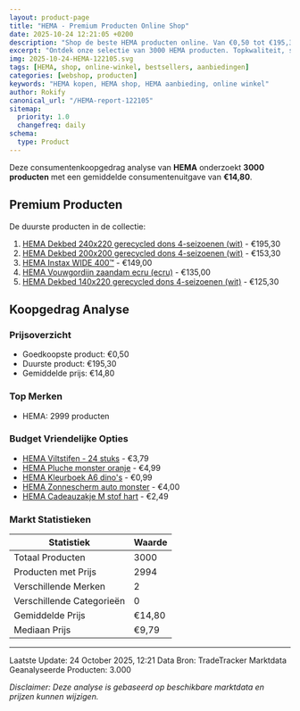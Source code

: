 ```yaml
---
layout: product-page
title: "HEMA - Premium Producten Online Shop"
date: 2025-10-24 12:21:05 +0200
description: "Shop de beste HEMA producten online. Van €0,50 tot €195,30. Gratis verzending, 30 dagen retour en de laagste prijsgarantie."
excerpt: "Ontdek onze selectie van 3000 HEMA producten. Topkwaliteit, scherpe prijzen en snelle levering."
img: 2025-10-24-HEMA-122105.svg
tags: [HEMA, shop, online-winkel, bestsellers, aanbiedingen]
categories: [webshop, producten]
keywords: "HEMA kopen, HEMA shop, HEMA aanbieding, online winkel"
author: Rokify
canonical_url: "/HEMA-report-122105"
sitemap:
  priority: 1.0
  changefreq: daily
schema:
  type: Product
---
```


Deze consumentenkoopgedrag analyse van **HEMA** onderzoekt **3000 producten** 
met een gemiddelde consumentenuitgave van **€14,80**.

## Premium Producten

De duurste producten in de collectie:

1. [HEMA Dekbed 240x220 gerecycled dons 4-seizoenen (wit)](https://partner.hema.nl/c?c=25436&m=1096437&a=69238&r=&u=https%3A%2F%2Fwww.hema.nl%2Fwonen-slapen%2Fslapen%2Fdekbedden%2Fdekbed-240x220-gerecycled-dons-4-seizoenen--5590021.html) - €195,30
2. [HEMA Dekbed 200x200 gerecycled dons 4-seizoenen (wit)](https://partner.hema.nl/c?c=25436&m=1096437&a=69238&r=&u=https%3A%2F%2Fwww.hema.nl%2Fwonen-slapen%2Fslapen%2Fdekbedden%2Fdekbed-200x200-gerecycled-dons-4-seizoenen-5590020.html) - €153,30
3. [HEMA Instax WIDE 400™](https://partner.hema.nl/c?c=25436&m=1096437&a=69238&r=&u=https%3A%2F%2Fwww.hema.nl%2Fvrije-tijd-kantoor%2Finstax%2Finstax-wide-400%25E2%2584%25A2-60380001.html) - €149,00
4. [HEMA Vouwgordijn zaandam ecru (ecru)](https://partner.hema.nl/c?c=25436&m=1096437&a=69238&r=&u=https%3A%2F%2Fwww.hema.nl%2Fwonen-slapen%2Fraamdecoratie%2Fraamdecoratie-op-maat%2Fvouwgordijnen%2Flichtdoorlatend%2Fvouwgordijn-zaandam-ecru-1000027566.html) - €135,00
5. [HEMA Dekbed 140x220 gerecycled dons 4-seizoenen (wit)](https://partner.hema.nl/c?c=25436&m=1096437&a=69238&r=&u=https%3A%2F%2Fwww.hema.nl%2Fwonen-slapen%2Fslapen%2Fdekbedden%2Fdekbed-140x220-gerecycled-dons-4-seizoenen-5590022.html) - €125,30

## Koopgedrag Analyse

### Prijsoverzicht
- Goedkoopste product: €0,50
- Duurste product: €195,30
- Gemiddelde prijs: €14,80

### Top Merken
- HEMA: 2999 producten

### Budget Vriendelijke Opties
- [HEMA Viltstifen - 24 stuks](https://partner.hema.nl/c?c=25436&m=1096437&a=69238&r=&u=https%3A%2F%2Fwww.hema.nl%2Fkind%2Fspeelgoed%2Ftekenen-knutselen%2Fkleurstiften%2Fviltstifen---24-stuks-15900212.html) - €3,79
- [HEMA Pluche monster oranje](https://partner.hema.nl/c?c=25436&m=1096437&a=69238&r=&u=https%3A%2F%2Fwww.hema.nl%2Fkind%2Fspeelgoed%2Fknuffels%2Fdieren%2Fpluche-monster-oranje-15100541.html) - €4,99
- [HEMA Kleurboek A6 dino&apos;s](https://partner.hema.nl/c?c=25436&m=1096437&a=69238&r=&u=https%3A%2F%2Fwww.hema.nl%2Fkind%2Fspeelgoed%2Ftekenen-knutselen%2Fboekjes-kleurboeken%2Fkleurboek-a6-dinos-15900278.html) - €0,99
- [HEMA Zonnescherm auto monster](https://partner.hema.nl/c?c=25436&m=1096437&a=69238&r=&u=https%3A%2F%2Fwww.hema.nl%2Fvrije-tijd-kantoor%2Fvakantie-onderweg%2Fauto-accessoires%2Fzonnescherm-auto-monster-41750049.html) - €4,00
- [HEMA Cadeauzakje M stof hart](https://partner.hema.nl/c?c=25436&m=1096437&a=69238&r=&u=https%3A%2F%2Fwww.hema.nl%2Fcadeau%2Finpakken%2Fcadeauverpakkingen%2Fcadeauzakken%2Fcadeauzakje-m-stof-hart-14700598.html) - €2,49

### Markt Statistieken
| Statistiek | Waarde |
|------------|--------|
| Totaal Producten | 3000 |
| Producten met Prijs | 2994 |
| Verschillende Merken | 2 |
| Verschillende Categorieën | 0 |
| Gemiddelde Prijs | €14,80 |
| Mediaan Prijs | €9,79 |

---

Laatste Update: 24 October 2025, 12:21
Data Bron: TradeTracker Marktdata
Geanalyseerde Producten: 3.000

*Disclaimer: Deze analyse is gebaseerd op beschikbare marktdata en prijzen kunnen wijzigen.*
